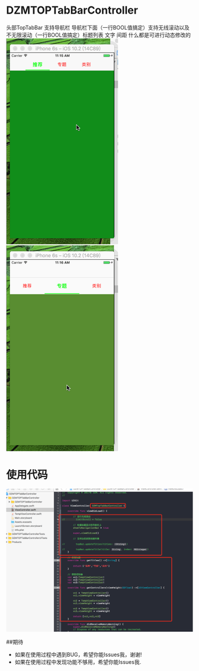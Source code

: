 # DZMTOPTabBarController
头部TopTabBar 支持导航栏 导航栏下面（一行BOOL值搞定）支持无线滚动以及不无限滚动（一行BOOL值搞定）标题列表 文字 间距 什么都是可进行动态修改的
![CarouselView in action](icon0.gif)
![CarouselView in action](icon1.gif)

# 使用代码
![CarouselView in action](icon2.png)

##期待
* 如果在使用过程中遇到BUG，希望你能Issues我，谢谢!
* 如果在使用过程中发现功能不够用，希望你能Issues我.
